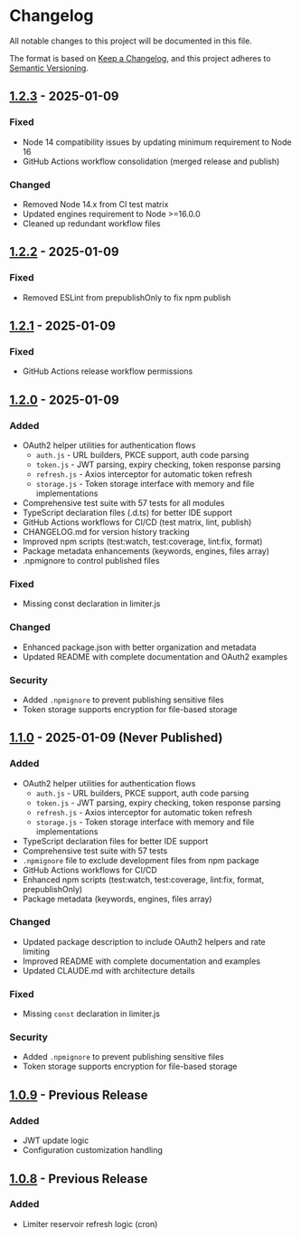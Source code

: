 # Changelog

All notable changes to this project will be documented in this file.

The format is based on [Keep a Changelog](https://keepachangelog.com/en/1.0.0/),
and this project adheres to [Semantic Versioning](https://semver.org/spec/v2.0.0.html).

## [1.2.3] - 2025-01-09

### Fixed
- Node 14 compatibility issues by updating minimum requirement to Node 16
- GitHub Actions workflow consolidation (merged release and publish)

### Changed
- Removed Node 14.x from CI test matrix
- Updated engines requirement to Node >=16.0.0
- Cleaned up redundant workflow files

## [1.2.2] - 2025-01-09

### Fixed
- Removed ESLint from prepublishOnly to fix npm publish

## [1.2.1] - 2025-01-09

### Fixed
- GitHub Actions release workflow permissions

## [1.2.0] - 2025-01-09

### Added
- OAuth2 helper utilities for authentication flows
  - `auth.js` - URL builders, PKCE support, auth code parsing
  - `token.js` - JWT parsing, expiry checking, token response parsing
  - `refresh.js` - Axios interceptor for automatic token refresh
  - `storage.js` - Token storage interface with memory and file implementations
- Comprehensive test suite with 57 tests for all modules
- TypeScript declaration files (.d.ts) for better IDE support
- GitHub Actions workflows for CI/CD (test matrix, lint, publish)
- CHANGELOG.md for version history tracking
- Improved npm scripts (test:watch, test:coverage, lint:fix, format)
- Package metadata enhancements (keywords, engines, files array)
- .npmignore to control published files

### Fixed
- Missing const declaration in limiter.js

### Changed
- Enhanced package.json with better organization and metadata
- Updated README with complete documentation and OAuth2 examples

### Security
- Added `.npmignore` to prevent publishing sensitive files
- Token storage supports encryption for file-based storage

## [1.1.0] - 2025-01-09 (Never Published)

### Added
- OAuth2 helper utilities for authentication flows
  - `auth.js` - URL builders, PKCE support, auth code parsing
  - `token.js` - JWT parsing, expiry checking, token response parsing
  - `refresh.js` - Axios interceptor for automatic token refresh
  - `storage.js` - Token storage interface with memory and file implementations
- TypeScript declaration files for better IDE support
- Comprehensive test suite with 57 tests
- `.npmignore` file to exclude development files from npm package
- GitHub Actions workflows for CI/CD
- Enhanced npm scripts (test:watch, test:coverage, lint:fix, format, prepublishOnly)
- Package metadata (keywords, engines, files array)

### Changed
- Updated package description to include OAuth2 helpers and rate limiting
- Improved README with complete documentation and examples
- Updated CLAUDE.md with architecture details

### Fixed
- Missing `const` declaration in limiter.js

### Security
- Added `.npmignore` to prevent publishing sensitive files
- Token storage supports encryption for file-based storage

## [1.0.9] - Previous Release

### Added
- JWT update logic
- Configuration customization handling

## [1.0.8] - Previous Release

### Added
- Limiter reservoir refresh logic (cron)

[1.2.3]: https://github.com/albertogferrario/javascript-stockx-api/compare/v1.2.2...v1.2.3
[1.2.2]: https://github.com/albertogferrario/javascript-stockx-api/compare/v1.2.1...v1.2.2
[1.2.1]: https://github.com/albertogferrario/javascript-stockx-api/compare/v1.2.0...v1.2.1
[1.2.0]: https://github.com/albertogferrario/javascript-stockx-api/compare/v1.0.9...v1.2.0
[1.1.0]: https://github.com/albertogferrario/javascript-stockx-api/compare/v1.0.9...v1.1.0
[1.0.9]: https://github.com/albertogferrario/javascript-stockx-api/compare/v1.0.8...v1.0.9
[1.0.8]: https://github.com/albertogferrario/javascript-stockx-api/releases/tag/v1.0.8
